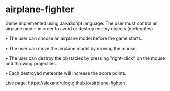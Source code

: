 # airplane-fighter

Game implemented using JavaScript language.
The user must control an airplane model in order to avoid or destroy enemy objects (meteorites).

• The user can choose an airplane model before the game starts.

• The user can move the airplane model by moving the mouse.

• The user can destroy the obstacles by pressing "right-click" on the mouse and throwing projectiles.  

• Each destroyed meteorite will increase the score points.
 
Live page: https://alexandrulog.github.io/airplane-fighter/

